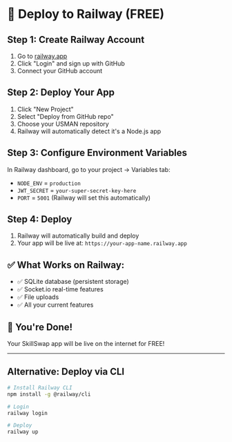 # 🚀 Deploy to Railway (FREE)

## Step 1: Create Railway Account
1. Go to [railway.app](https://railway.app)
2. Click "Login" and sign up with GitHub
3. Connect your GitHub account

## Step 2: Deploy Your App
1. Click "New Project"
2. Select "Deploy from GitHub repo"
3. Choose your USMAN repository
4. Railway will automatically detect it's a Node.js app

## Step 3: Configure Environment Variables
In Railway dashboard, go to your project → Variables tab:
- `NODE_ENV` = `production`
- `JWT_SECRET` = `your-super-secret-key-here`
- `PORT` = `5001` (Railway will set this automatically)

## Step 4: Deploy
1. Railway will automatically build and deploy
2. Your app will be live at: `https://your-app-name.railway.app`

## ✅ What Works on Railway:
- ✅ SQLite database (persistent storage)
- ✅ Socket.io real-time features
- ✅ File uploads
- ✅ All your current features

## 🎉 You're Done!
Your SkillSwap app will be live on the internet for FREE!

---

## Alternative: Deploy via CLI
```bash
# Install Railway CLI
npm install -g @railway/cli

# Login
railway login

# Deploy
railway up
```

